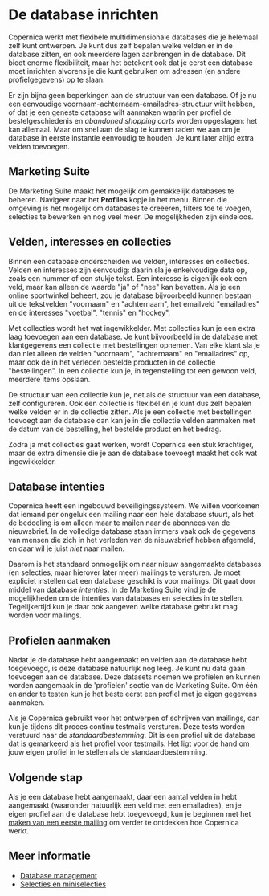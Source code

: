 # De database inrichten

Copernica werkt met flexibele multidimensionale databases die je helemaal zelf
kunt ontwerpen. Je kunt dus zelf bepalen welke velden er in de database zitten,
en ook meerdere lagen aanbrengen in de database. Dit biedt enorme flexibiliteit, 
maar het betekent ook dat je eerst een database moet inrichten alvorens je die 
kunt gebruiken om adressen (en andere profielgegevens) op te slaan.

Er zijn bijna geen beperkingen aan de structuur van een database. Of je nu
een eenvoudige voornaam-achternaam-emailadres-structuur wilt hebben, of
dat je een geneste database wilt aanmaken waarin per profiel de bestelgeschiedenis
en *abandoned shopping carts* worden opgeslagen: het kan allemaal. Maar om
snel aan de slag te kunnen raden we aan om je database in eerste instantie
eenvoudig te houden. Je kunt later altijd extra velden toevoegen.

## Marketing Suite

De Marketing Suite maakt het mogelijk om gemakkelijk databases te beheren. 
Navigeer naar het **Profiles** kopje in het menu.
Binnen die omgeving is het mogelijk om databases te creëeren, filters toe te voegen, 
selecties te bewerken en nog veel meer. De mogelijkheden zijn eindeloos.

## Velden, interesses en collecties

Binnen een database onderscheiden we velden, interesses en collecties. Velden
en interesses zijn eenvoudig: daarin sla je enkelvoudige data op, zoals een 
nummer of een stukje tekst. Een interesse is eigenlijk ook een veld, maar kan 
alleen de waarde "ja" of "nee" kan bevatten. Als je een online sportwinkel 
beheert, zou je database bijvoorbeeld kunnen bestaan uit de tekstvelden "voornaam" en
"achternaam", het emailveld "emailadres" en de interesses "voetbal", "tennis"
en "hockey".

Met collecties wordt het wat ingewikkelder. Met collecties kun je een extra laag 
toevoegen aan een database. Je kunt bijvoorbeeld in de database met klantgegevens
een collectie met bestellingen opnemen. Van elke klant sla je dan niet alleen
de velden "voornaam", "achternaam" en "emailadres" op, maar ook de in het verleden
bestelde producten in de collectie "bestellingen". In een collectie kun je, in
tegenstelling tot een gewoon veld, meerdere items opslaan.

De structuur van een collectie kun je, net als de structuur van een database, 
zelf configureren. Ook een collectie is flexibel en je kunt dus zelf
bepalen welke velden er in de collectie zitten. Als je een collectie met
bestellingen toevoegt aan de database dan kan je in die collectie
velden aanmaken met de datum van de bestelling, het bestelde product en
het bedrag. 

Zodra ja met collecties gaat werken, wordt Copernica een stuk krachtiger, maar
de extra dimensie die je aan de database toevoegt maakt het ook wat ingewikkelder.

## Database intenties

Copernica heeft een ingebouwd beveiligingssysteem. We willen voorkomen dat iemand
per ongeluk een mailing naar een hele database stuurt, als het de bedoeling
is om alleen maar te mailen naar de abonnees van de nieuwsbrief. In de volledige
database staan immers vaak ook de gegevens van mensen die zich in het
verleden van de nieuwsbrief hebben afgemeld, en daar wil je juist *niet*
naar mailen.

Daarom is het standaard onmogelijk om naar nieuw aangemaakte databases (en
selecties, maar hierover later meer) mailings te versturen. Je moet
expliciet instellen dat een database geschikt is voor mailings. Dit gaat door
middel van database *intenties*. In de Marketing Suite vind je de mogelijkheden 
om de intenties van databases en selecties in te stellen. Tegelijkertijd kun je daar 
ook aangeven welke database gebruikt mag worden voor mailings.

## Profielen aanmaken

Nadat je de database hebt aangemaakt en velden aan de database hebt toegevoegd,
is deze database natuurlijk nog leeg. Je kunt nu data gaan toevoegen aan de
database. Deze datasets noemen we profielen en kunnen worden aangemaak in de 'profielen'
sectie van de Marketing Suite. Om één en ander te testen kun je het beste eerst een 
profiel met je eigen gegevens aanmaken.

Als je Copernica gebruikt voor het ontwerpen of schrijven van mailings, dan
kun je tijdens dit proces continu testmails versturen. Deze tests worden 
verstuurd naar de *standaardbestemming*. Dit is een profiel uit de database
dat is gemarkeerd als het profiel voor testmails. Het ligt voor de hand om
jouw eigen profiel in te stellen als de standaardbestemming.

## Volgende stap

Als je een database hebt aangemaakt, daar een aantal velden in hebt aangemaakt 
(waaronder natuurlijk een veld met een emailadres), en je eigen profiel aan
die database hebt toegevoegd, kun je beginnen met het 
[maken van een eerste mailing](quick-mailing-guide) om verder te ontdekken 
hoe Copernica werkt.

## Meer informatie

* [Database management](./database-introduction)
* [Selecties en miniselecties](./selections-introduction)

